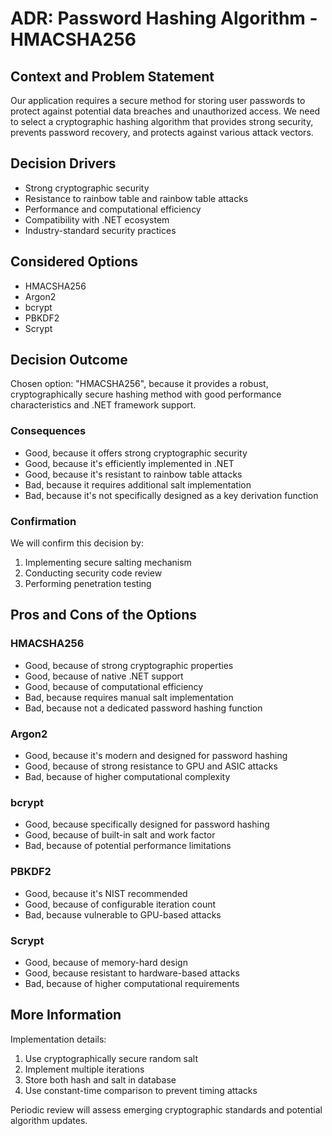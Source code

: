 # ADR: Password Hashing Algorithm - HMACSHA256

## Context and Problem Statement

Our application requires a secure method for storing user passwords to protect against potential data breaches and unauthorized access. We need to select a cryptographic hashing algorithm that provides strong security, prevents password recovery, and protects against various attack vectors.

## Decision Drivers

* Strong cryptographic security
* Resistance to rainbow table and rainbow table attacks
* Performance and computational efficiency
* Compatibility with .NET ecosystem
* Industry-standard security practices

## Considered Options

* HMACSHA256
* Argon2
* bcrypt
* PBKDF2
* Scrypt

## Decision Outcome

Chosen option: "HMACSHA256", because it provides a robust, cryptographically secure hashing method with good performance characteristics and .NET framework support.

### Consequences

* Good, because it offers strong cryptographic security
* Good, because it's efficiently implemented in .NET
* Good, because it's resistant to rainbow table attacks
* Bad, because it requires additional salt implementation
* Bad, because it's not specifically designed as a key derivation function

### Confirmation

We will confirm this decision by:
1. Implementing secure salting mechanism
2. Conducting security code review
3. Performing penetration testing

## Pros and Cons of the Options

### HMACSHA256

* Good, because of strong cryptographic properties
* Good, because of native .NET support
* Good, because of computational efficiency
* Bad, because requires manual salt implementation
* Bad, because not a dedicated password hashing function

### Argon2

* Good, because it's modern and designed for password hashing
* Good, because of strong resistance to GPU and ASIC attacks
* Bad, because of higher computational complexity

### bcrypt

* Good, because specifically designed for password hashing
* Good, because of built-in salt and work factor
* Bad, because of potential performance limitations

### PBKDF2

* Good, because it's NIST recommended
* Good, because of configurable iteration count
* Bad, because vulnerable to GPU-based attacks

### Scrypt

* Good, because of memory-hard design
* Good, because resistant to hardware-based attacks
* Bad, because of higher computational requirements

## More Information

Implementation details:
1. Use cryptographically secure random salt
2. Implement multiple iterations
3. Store both hash and salt in database
4. Use constant-time comparison to prevent timing attacks

Periodic review will assess emerging cryptographic standards and potential algorithm updates.
